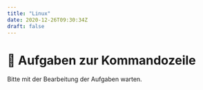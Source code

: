 ```yaml
---
title: "Linux"
date: 2020-12-26T09:30:34Z
draft: false
---
```


# 🐧 Aufgaben zur Kommandozeile

Bitte mit der Bearbeitung der Aufgaben warten.
